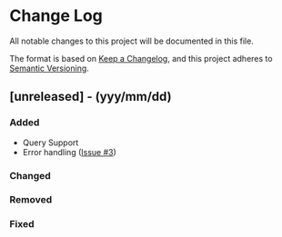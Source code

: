 # Change Log

All notable changes to this project will be documented in this file.

The format is based on [Keep a Changelog](https://keepachangelog.com/en/1.0.0/),
and this project adheres to [Semantic Versioning](https://semver.org/spec/v2.0.0.html).

## [unreleased] - (yyy/mm/dd)

### Added

- Query Support
- Error handling ([Issue #3](https://github.com/michaeldcanady/servicenow-sdk-python/issues/3))

### Changed

### Removed

### Fixed
